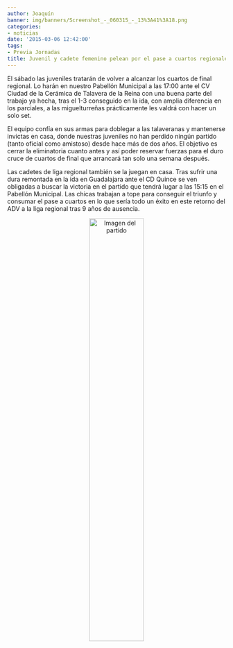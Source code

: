 ```yaml
---
author: Joaquín
banner: img/banners/Screenshot_-_060315_-_13%3A41%3A18.png
categories:
- noticias
date: '2015-03-06 12:42:00'
tags:
- Previa Jornadas
title: Juvenil y cadete femenino pelean por el pase a cuartos regionales.
---
```


El sábado las juveniles tratarán de volver a alcanzar los cuartos de final regional. Lo harán en nuestro Pabellón Municipal a las 17:00 ante el CV Ciudad de la Cerámica de Talavera de la Reina con una buena parte del trabajo ya hecha, tras el 1-3 conseguido en la ida, con amplia diferencia en los parciales, a las miguelturreñas prácticamente les valdrá con hacer un solo set.

El equipo confía en sus armas para doblegar a las talaveranas y mantenerse invictas en casa, donde nuestras juveniles no han perdido ningún partido (tanto oficial como amistoso) desde hace más de dos años. El objetivo es cerrar la eliminatoria cuanto antes y así poder reservar fuerzas para el duro cruce de cuartos de final que arrancará tan solo una semana después.

Las cadetes de liga regional también se la juegan en casa. Tras sufrir una dura remontada en la ida en Guadalajara ante el CD Quince se ven obligadas a buscar la victoria en el partido que tendrá lugar a las 15:15 en el Pabellón Municipal. Las chicas trabajan a tope para conseguir el triunfo y consumar el pase a cuartos en lo que sería todo un éxito en este retorno del ADV a la liga regional tras 9 años de ausencia.

<center>
<a target="_new" href="http://www.advmiguelturra.org/img/banners/Screenshot%20-%20060315%20-%2013%3A41%3A18.png"> 
<img alt="Imagen del partido" width="50%" align="center" src="http://www.advmiguelturra.org/img/banners/Screenshot%20-%20060315%20-%2013%3A41%3A18.png"/> </a> </center>



